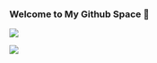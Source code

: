 ### Welcome to My Github Space 👋

![](https://github-readme-stats.vercel.app/api?username=highestop&show_icons=true&theme=vue-dark)

![](https://github-readme-stats.vercel.app/api/top-langs/?username=highestop&layout=compact)
